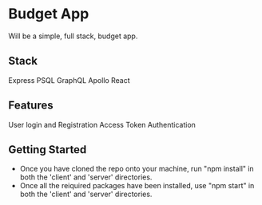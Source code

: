 # Budget App

Will be a simple, full stack, budget app.

## Stack

Express
PSQL
GraphQL
Apollo
React

## Features

User login and Registration
Access Token Authentication

## Getting Started

* Once you have cloned the repo onto your machine, run "npm install" in both the 'client' and 'server' directories.
* Once all the reiquired packages have been installed, use "npm start" in both the 'client' and 'server' directories.